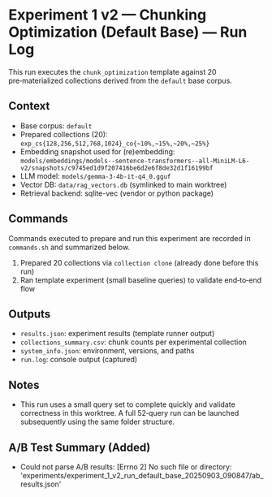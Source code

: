 # Experiment 1 v2 — Chunking Optimization (Default Base) — Run Log

This run executes the `chunk_optimization` template against 20 pre‑materialized collections derived from the `default` base corpus.

## Context
- Base corpus: `default`
- Prepared collections (20): `exp_cs{128,256,512,768,1024}_co{~10%,~15%,~20%,~25%}`
- Embedding snapshot used for (re)embedding: `models/embeddings/models--sentence-transformers--all-MiniLM-L6-v2/snapshots/c9745ed1d9f207416be6d2e6f8de32d1f16199bf`
- LLM model: `models/gemma-3-4b-it-q4_0.gguf`
- Vector DB: `data/rag_vectors.db` (symlinked to main worktree)
- Retrieval backend: sqlite-vec (vendor or python package)

## Commands
Commands executed to prepare and run this experiment are recorded in `commands.sh` and summarized below.

1. Prepared 20 collections via `collection clone` (already done before this run)
2. Ran template experiment (small baseline queries) to validate end‑to‑end flow

## Outputs
- `results.json`: experiment results (template runner output)
- `collections_summary.csv`: chunk counts per experimental collection
- `system_info.json`: environment, versions, and paths
- `run.log`: console output (captured)

## Notes
- This run uses a small query set to complete quickly and validate correctness in this worktree. A full 52‑query run can be launched subsequently using the same folder structure.

## A/B Test Summary (Added)
- Could not parse A/B results: [Errno 2] No such file or directory: 'experiments/experiment_1_v2_run_default_base_20250903_090847/ab_results.json'
